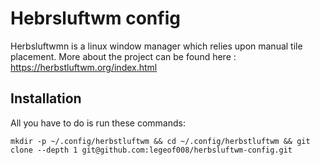 # Hebrsluftwm config
Herbsluftwmn is a linux window manager which relies upon manual tile placement. More about the project
can be found here : https://herbstluftwm.org/index.html

## Installation
All you have to do is run these commands: 
```console
mkdir -p ~/.config/herbstluftwm && cd ~/.config/herbstluftwm && git clone --depth 1 git@github.com:legeof008/herbsluftwm-config.git
```
